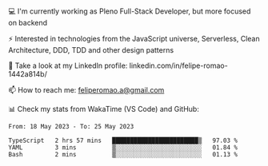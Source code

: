 💻 I'm currently working as Pleno Full-Stack Developer, but more focused on backend

⚡ Interested in technologies from the JavaScript universe, Serverless, Clean Architecture, DDD, TDD and other design patterns

👥 Take a look at my LinkedIn profile: linkedin.com/in/felipe-romao-1442a814b/

📫 How to reach me: feliperomao.a@gmail.com

📊 Check my stats from WakaTime (VS Code) and GitHub:

<!--START_SECTION:waka-->

```text
From: 18 May 2023 - To: 25 May 2023

TypeScript   2 hrs 57 mins   ████████████████████████▒   97.03 %
YAML         3 mins          ▒░░░░░░░░░░░░░░░░░░░░░░░░   01.84 %
Bash         2 mins          ▒░░░░░░░░░░░░░░░░░░░░░░░░   01.13 %
```

<!--END_SECTION:waka-->
